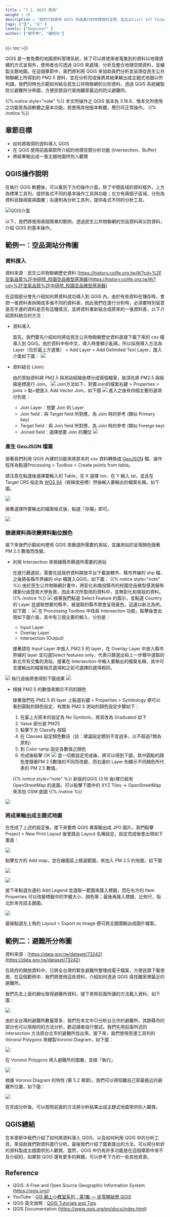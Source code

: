 ```yaml
---
title : "7.1. QGIS 應用"
weight : 10
description : "我們介紹使用 QGIS 系統進行的地理資料呈現，並且以Civil IoT Taiwan 的資料當作範例，利用點擊拖拉的方式，進行地理空間分析。同時我們也討論 QGIS 軟體的優缺點與使用時機。"
tags: ["空", "災" ]
levels: ["beginner" ]
author: ["鄭宇伸", "鍾明光"]
---
```



{{< toc >}}

QGIS 是一套免費的地圖資料管理系統，除了可以將使用者蒐集到的資料以地理資續的方式呈現外，使用者也可透過 QGIS 來處理、分析及整合地理空間資料，並繪製主題地圖。在這個章節中，我們將利用 QGIS 來協助我們分析並呈現從民生公共物聯網上所得到的 PM2.5 資料，並在分析完成後將其結果輸出成主題式地圖以供判讀。我們同時也示範如何結合民生公共物聯網的災防資料，透過 QGIS 系統繪製防災避難所分佈圖，方便民眾自行查詢離家最近的防災避難所。

{{% notice style="note" %}}
本文所操作之 QGIS 版本為 3.16.8，惟本文所使用之功能皆為該軟體之基本功能，若使用其他版本軟體，應仍可正常操作。
{{% /notice %}}

## 章節目標

- 如何將取得的資料導入 QGIS
- 在 QGIS 使用前面章節所介紹的地理空間分析功能 (Intersection、Buffer)
- 將結果輸出成一張主題地圖供別人觀賞

## QGIS操作說明

在執行 QGIS 軟體後，可以看到下方的操作介面，除了中間區域的資料框外，上方為標準工具列，提供各式不同的基本操作工具與功能；左方有兩個子區域，分別為資料目錄視窗與圖層；右邊則為分析工具列，提供各式不同的分析工具。

![QGIS介面](figures/7-1-1-1.png)

以下，我們將使用兩個簡單的範例，透過民生公共物聯網的空品資料與災防資料，介紹 QGIS 的基本操作。

## 範例一：空品測站分佈圖

### 資料匯入

資料來源：民生公共物聯網歷史資料 [https://history.colife.org.tw/#/?cd=%2F空氣品質%2F中研院_校園空品微型感測器](https://history.colife.org.tw/#/?cd=%2F空氣品質%2F中研院_校園空品微型感測器)

在這個部分會先介紹如何將資料成功導入到 QGIS 內。由於有些資料在儲存時，會把一張資料表拆開成多張不同的資料表，因此我們在進行分析時，必須要特別留意是否手邊的資料是否有這種情況，並將資料重新結合成原來的一張資料表，以下介紹資料結合的方法：

- 資料導入
  
  首先，我們要先介紹如何將從民生公共物聯網歷史資料直接下載下來的 csv 檔導入到 QGIS。由於資料中有中文，導入時會顯示亂碼，所以採用導入方法為 Layer（位於最上方選單） > Add Layer > Add Delimited Text Layer，匯入介面如下圖：
  ![](figures/7-1-2-1.png)
    
- 資料結合 (Join)

  由於原始資料將 PM2.5 與測站經緯座標分成兩個檔案，故須先將 PM2.5 與經緯座標進行 Join。
  ![](figures/7-1-2-2.png)
  Join方法如下，對要Join的檔案右鍵 > Properties > joins > 點+號進入 Add Vector Join，如下圖
  ![](figures/7-1-2-3.png)
  進入之後有四個主要的選項分別是：
  - Join Layer：想要 Join 的 Layer
  - Join field：與 Target field 所對應，為 Join 時的參考 (類似 Primary key)
  - Target field：與 Join field 所對應，為 Join 時的參考 (類似 Foreign key)
  - Joined field：選擇想要 Join 的欄位
  ![](figures/7-1-2-4.png)
    

### 產生 GeoJSON 檔案

接著我們利用 QGIS 內建的功能來將原本的 csv 資料轉換成 [GeoJSON](https://en.wikipedia.org/wiki/GeoJSON) 檔，操作程序為點選Processing > Toolbox > Create points from table。

請注意在點選後選擇要輸入的 Table，在 X 選擇 lon、在 Y 輸入 lat，並且在 Target CRS 指定為 [WGS 84](https://en.wikipedia.org/wiki/World_Geodetic_System)（經緯度座標）然後輸入要輸出的檔案名稱，如下圖。

![](figures/7-1-2-5.png)

接著選擇所要輸出的檔案格式後，點選「存檔」即可。

![](figures/7-1-2-6.png)

### 篩選資料與改變資料點位顏色

接下來我們示範如何使用 QGIS 來篩選所需要的測站，並讓測站的呈現顏色隨著 PM 2.5 數值而改變。

- 利用 Intersection 來根據縣市篩選所需要的測站
    
  在進行篩選前，需要先從政府資料開放平台下載直轄市、縣市界線的 shp 檔，之後將各縣市界線的 shp 檔匯入QGIS，如下圖：
  {{% notice style="note" %}}
  由於民生公共物聯網計畫中，將彰化和南投縣市的校園空品微型感測器佈建劃分由暨南大學負責，因此本次所取用的資料中，並無彰化和南投的資料。
  {{% /notice %}}
  ![](figures/7-1-2-7.png)
  接著我們點選 Select Feature 的圖示，並點選 Country 的 Layer 並選取想要的縣市，被選取的縣市將會呈現黃色，這邊以新北為例，如下圖：
  ![](figures/7-1-2-8.png)
  在 Processing Toolbox 中找尋 Intersection 功能，點擊後會出現如下圖介面，其中有三個主要的輸入，分別是：
  - Input Layer
  - Overlay Layer
  - Intersection (Output)

  接著請在 Input Layer 中放入 PM2.5 的 layer，在 Overlay Layer 中放入縣市界線的 layer 並勾選Select features only，代表只篩選出和上一步驟中選取的新北市有交集的測站，接著在 Intersection 中輸入要輸出的檔案名稱，其中可支援輸出的檔案格式選項和之前可選擇的選項相同。

![](figures/7-1-2-9.png)
  執行過後將會得到下圖成果
![](figures/7-1-2-10.png)
    
- 根據 PM2.5 的數值來顯示不同的顏色
    
  接著我們在 PM2.5 的 layer 上點選右鍵 > Properties > Symbology 便可以看到圓點的顏色設定，有關各 PM2.5 測站的顏色設定步驟如下：
    
  1. 在最上方原本的設定為 No Symbols，將其改為 Graduated 如下
  2. Value 部分選 PM25
  3. 點擊下方 Classify 按鈕
  4. 在 Classes 設定顏色數目（註：建議設定類別不宜過多，以不超過7類為原則）
  5. 到 Color ramp 設定各數值之顏色
  6. 完成後點擊 OK
![](figures/7-1-2-11.png)
  當一切都設定完成後，將可以得到下圖，其中圓點的顏色會隨著PM 2.5數值的不同而改變，而右邊的 Layer 則顯示不同顏色所代表的 PM 2.5 數值。
    
  {{% notice style="note" %}}
  新版的QGIS (3.16 後)裡已經有 OpenStreetMap 的底圖，可以點擊下圖中的 XYZ Tiles → OpenStreetMap 來添加 OSM 底圖
  {{% /notice %}}
    
![](figures/7-1-2-12.png)
    

### 將成果輸出成主題式地圖

在完成了上述的設定後，接下來要將 QGIS 專案輸出成 JPG 圖片。我們點擊 Project > New Print Layout 後會跳出 Layout 名稱設定，設定完成後會出現如下畫面：

![](figures/7-1-2-13.png)

點擊左方的 Add map，並在繪圖區上框選範圍，來加入 PM 2.5 的地圖，如下圖

![](figures/7-1-2-14.png)

![](figures/7-1-2-15.png)

接下來點選左邊的 Add Legend 並選取一範圍來匯入標籤，而在右方的 Item Properties 可以改變標籤中的字體大小、顏色等；最後再匯入標題、比例尺、指北針來完成主題圖。

![](figures/7-1-2-16.png)

最後點選左上角的 Layout > Export as Image 便可將主題圖輸出成圖片檔案。

## 範例二：避難所分佈圖

資料來源：[https://data.gov.tw/dataset/73242](https://data.gov.tw/dataset/73242)

在政府的開放資料中，已將全台灣的緊急避難所整理成電子檔案，方便民眾下載使用，在這個範例中，我們將使用這些資料，介紹如何透過 QGIS 尋找離家裡最近的避難所。

我們先去上面的網址取得避難所資料，接下來照前面所講的方法載入資料，如下圖：

![](figures/7-1-3-1.png)

由於全台灣的避難所數量眾多，我們在本文中只分析台北市的避難所，其餘縣市的部分也可以用相同的方法分析，歡迎讀者自行嘗試。我們先用前面所述的 intersection 方法把台北市的避難所找出來。接下來，我們使用旁邊工具列的 Voronoi Polygons 來繪製Voronoi Diagram，如下圖：

![](figures/7-1-3-2.png)

在 Voronoi Polygons 填入避難所的圖層，並按「執行」

![](figures/7-1-3-3.png)

根據 Voronoi Diagram 的特性 (第 5.2 章節)，我們可以得知離自己家最接近的避難所位置，如下圖：

![](figures/7-1-3-4.png)

在完成分析後，可以按照前面的方法將分析結果出成主題式地圖來供別人觀賞。

## QGIS總結

在本章節中我們介紹了如何將資料導入 QGIS，以及如何利用 QGIS 中的分析工具，來協助我們對資料進行分析。最後我們介紹了圖表匯出的方法，可以把分析好的資料製成主題圖供別人觀賞。當然，QGIS 中仍有許多功能是在這個章節中來不及介紹的，如果對 QGIS 還有更多的興趣，可以參考下方的一些其他資源。

## Reference

- QGIS: A Free and Open Source Geographic Information System (https://qgis.org/)
- YouTube：[GIS 網上小教室系列：第1集 — 從零開始學 QGIS](https://www.youtube.com/watch?v=rtmxj7ddm4w)
- QGIS 英文說明：[QGIS Tutorials and Tips](https://www.qgistutorials.com/en/)
- QGIS Documentation (https://www.qgis.org/en/docs/index.html)
